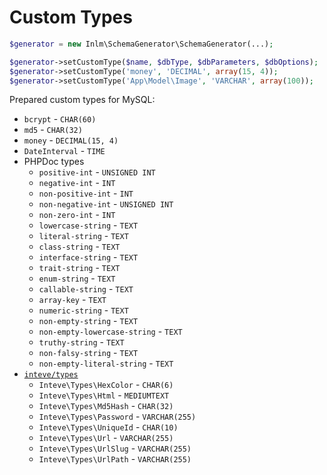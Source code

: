 
# Custom Types

```php
$generator = new Inlm\SchemaGenerator\SchemaGenerator(...);

$generator->setCustomType($name, $dbType, $dbParameters, $dbOptions);
$generator->setCustomType('money', 'DECIMAL', array(15, 4));
$generator->setCustomType('App\Model\Image', 'VARCHAR', array(100));
```

Prepared custom types for MySQL:

- `bcrypt` - `CHAR(60)`
- `md5` - `CHAR(32)`
- `money` - `DECIMAL(15, 4)`
- `DateInterval` - `TIME`
- PHPDoc types
	- `positive-int` - `UNSIGNED INT`
	- `negative-int` - `INT`
	- `non-positive-int` - `INT`
	- `non-negative-int` - `UNSIGNED INT`
	- `non-zero-int` - `INT`
	- `lowercase-string` - `TEXT`
	- `literal-string` - `TEXT`
	- `class-string` - `TEXT`
	- `interface-string` - `TEXT`
	- `trait-string` - `TEXT`
	- `enum-string` - `TEXT`
	- `callable-string` - `TEXT`
	- `array-key` - `TEXT`
	- `numeric-string` - `TEXT`
	- `non-empty-string` - `TEXT`
	- `non-empty-lowercase-string` - `TEXT`
	- `truthy-string` - `TEXT`
	- `non-falsy-string` - `TEXT`
	- `non-empty-literal-string` - `TEXT`
- [`inteve/types`](https://github.com/inteve/types)
	- `Inteve\Types\HexColor` - `CHAR(6)`
	- `Inteve\Types\Html` - `MEDIUMTEXT`
	- `Inteve\Types\Md5Hash` - `CHAR(32)`
	- `Inteve\Types\Password` - `VARCHAR(255)`
	- `Inteve\Types\UniqueId` - `CHAR(10)`
	- `Inteve\Types\Url` - `VARCHAR(255)`
	- `Inteve\Types\UrlSlug` - `VARCHAR(255)`
	- `Inteve\Types\UrlPath` - `VARCHAR(255)`
